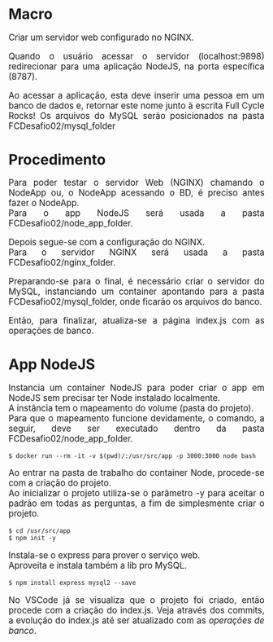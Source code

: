 <h1>Macro</h1>
    <p style="text-align: justify; font-size: 1.2em;">
        Criar um servidor web configurado no NGINX.
    </p>
    <p style="text-align: justify; font-size: 1.2em;">
        Quando o usuário acessar o servidor (localhost:9898) redirecionar para uma aplicação NodeJS, 
        na porta específica (8787).
    </p>
    <p style="text-align: justify; font-size: 1.2em;">
        Ao acessar a aplicação, esta deve inserir uma pessoa em um banco de dados e, 
        retornar este nome junto à escrita Full Cycle Rocks! 
        Os arquivos do MySQL serão posicionados na pasta FCDesafio02/mysql_folder
    </p>


<h1>Procedimento</h1>
<p style="text-align: justify; font-size: 1.2em;">
    Para poder testar o servidor Web (NGINX) chamando o NodeApp ou, o NodeApp acessando o BD,
    é preciso antes fazer o NodeApp.
    </br>
    Para o app NodeJS será usada a pasta FCDesafio02/node_app_folder.
</p>
<p style="text-align: justify; font-size: 1.2em;">
    Depois segue-se com a configuração do NGINX.
    </br>
    Para o servidor NGINX será usada a pasta FCDesafio02/nginx_folder.
</p>
<p style="text-align: justify; font-size: 1.2em;">
    Preparando-se para o final, é necessário criar o servidor do MySQL, 
    instanciando um container apontando para a pasta FCDesafio02/mysql_folder, onde ficarão os arquivos do banco.
</p>
<p style="text-align: justify; font-size: 1.2em;">
    Então, para finalizar, atualiza-se a página index.js com as operações de banco.
</p>

<h1>App NodeJS</h1>
<p style="text-align: justify; font-size: 1.2em;">
    Instancia um container NodeJS para poder criar o app em NodeJS sem precisar ter Node instalado localmente.
    </br>
    A instância tem o mapeamento do volume (pasta do projeto). 
    </br>
    Para que o mapeamento funcione devidamente, o comando, a seguir, deve ser executado dentro da pasta FCDesafio02/node_app_folder.
</p>

```code
$ docker run --rm -it -v $(pwd)/:/usr/src/app -p 3000:3000 node bash
```
<p style="text-align: justify; font-size: 1.2em;">
    Ao entrar na pasta de trabalho do container Node, procede-se com a criação do projeto.
    </br>
    Ao inicializar o projeto utiliza-se o parâmetro -y para aceitar o padrão em todas as perguntas, a fim de simplesmente criar o projeto.
</p>

```code
$ cd /usr/src/app
$ npm init -y
```
<p style="text-align: justify; font-size: 1.2em;">
Instala-se o express para prover o serviço web.
</br>
Aproveita e instala também a lib pro MySQL.</p>

```code
$ npm install express mysql2 --save
```
<p style="text-align: justify; font-size: 1.2em;">
    No VSCode já se visualiza que o projeto foi criado, então procede com a criação do index.js. Veja através dos commits, a evolução do index.js até ser atualizado com as <i>operações de banco</i>.
</p>